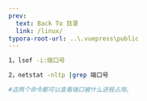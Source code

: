 ```yaml
---
prev:
  text: Back To 目录
  link: /linux/
typora-root-url: ..\.vuepress\public
---
```




```sh
1，lsof -i:端口号

2，netstat -nltp |grep 端口号

#这两个命令都可以查看端口被什么进程占用。
```

